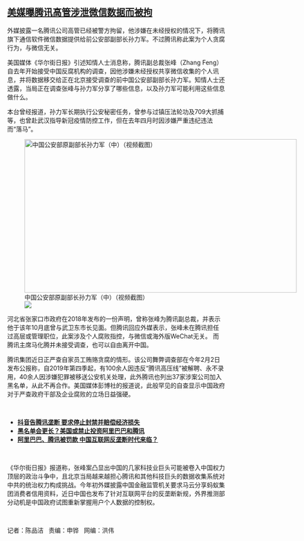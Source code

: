 <!--1613079795000-->
[美媒曝腾讯高管涉泄微信数据而被拘](https://www.rfa.org/mandarin/yataibaodao/jingmao/cm2-02112021131435.html)
------

<p></p><p>外媒披露一名腾讯公司高管已经被警方拘留，他涉嫌在未经授权的情况下，将腾讯旗下通信软件微信数据提供给前公安部副部长孙力军。不过腾讯称此案为个人贪腐行为，与微信无关。</p><p><span><span>美国媒体《华尔街日报》引述知情人士消息称，腾讯副总裁张峰（</span><span>Zhang Feng）自去年开始接受中国反腐机构的调查，因他涉嫌未经授权共享微信收集的个人讯息，并将数据移交给正在北京接受调查的前中国公安部副部长孙力军。知情人士还透露，当局正在调查张峰与孙力军分享了哪些信息，以及孙力军可能利用这些信息做什么。</span></span></p><p><span><span>本台曾经报道，孙力军长期执行公安秘密任务，曾参与过镇压法轮功及</span><span>709大抓捕等，也曾赴武汉指导新冠疫情防控工作，但在去年四月时因涉嫌严重违纪违法而“落马”。</span></span></p><p><span><span><figure class="image-richtext image-inline captioned" style="width:630px;"><img alt="中国公安部原副部长孙力军（中）（视频截图）" height="355" src="https://www.rfa.org/mandarin/yataibaodao/jingmao/cm2-02112021131435.html/hc0211d.jpg/@@images/0a7b43df-5cba-4883-98fd-811f89681ad5.jpeg" title="hc0211d.jpg" width="630"/><figcaption class="image-caption">中国公安部原副部长孙力军（中）（视频截图）</figcaption><small></small><div id="zoomattribute"><a data-caption="中国公安部原副部长孙力军（中）（视频截图）" data-fancybox="" href="https://www.rfa.org/mandarin/yataibaodao/jingmao/cm2-02112021131435.html/hc0211d.jpg" id="single_image" title="中国公安部原副部长孙力军（中）（视频截图）"><img src="/++plone++rfa-resources/img/icon-zoom.png"/></a></div></figure></span></span></p><p><span><span>河北省张家口市政府在</span><span>2018年发布的一份声明，曾称张峰为腾讯副总裁，并表示他于该年10月底曾与武卫东市长见面。但腾讯回应外媒表示，张峰未在腾讯担任过高层或管理职位，此案涉及个人腐败指控，与微信或海外版WeChat无关。 而腾讯主席马化腾并未接受调查，也可以自由离开中国。</span></span></p><p><span><span>腾讯集团近日正严查自家员工贿赂贪腐的情形。该公司舞弊调查部在今年</span><span>2月2日发布公报称，自2019年第四季起，有100余人因违反“腾讯高压线”被解聘、永不录用，40余人因涉嫌犯罪被移送公安机关处理，此外腾讯也列出37<span>家</span>涉案公司加入黑名单，从此不再合作。美国媒体彭博社的报道说，此般罕见的自查显示中国政府对于严查政府干部及企业腐败的立场日益强硬。</span></span></p><p><br/></p><ul><li><a href="https://www.rfa.org/mandarin/Xinwen/6-02022021111501.html"><strong>抖音告腾讯垄断 要求停止封禁并赔偿经济损失</strong></a></li><li><strong><a href="https://www.rfa.org/mandarin/yataibaodao/junshiwaijiao/hc-01072021161120.html">黑名单会更长？美国或禁止投资阿里巴巴和腾讯</a></strong></li><li><strong><a href="https://www.rfa.org/mandarin/yataibaodao/jingmao/hj-12142020135230.html">阿里巴巴、腾讯被罚款 中国互联网反垄断时代来临？</a></strong></li></ul><p><br/></p><p><span><span>《华尔街日报》报道称，张峰案凸显出中国的几家科技业巨头可能被卷入中国权力顶层的政治斗争中，且北京当局越来越担心腾讯和其他科技巨头的数据收集系统对中共的统治权力构成挑战。今年初外媒披露中国金融监管机关要求马云分享蚂蚁集团消费者信用资料，近日中国也发布了针对互联网平台的反垄断新规，外界推测部分动机是中国政府试图重新掌握用户个人数据的控制权。</span></span></p><p><br/></p><p><span><span>记者：陈品洁   责编：申铧   网编：洪伟</span></span></p>
